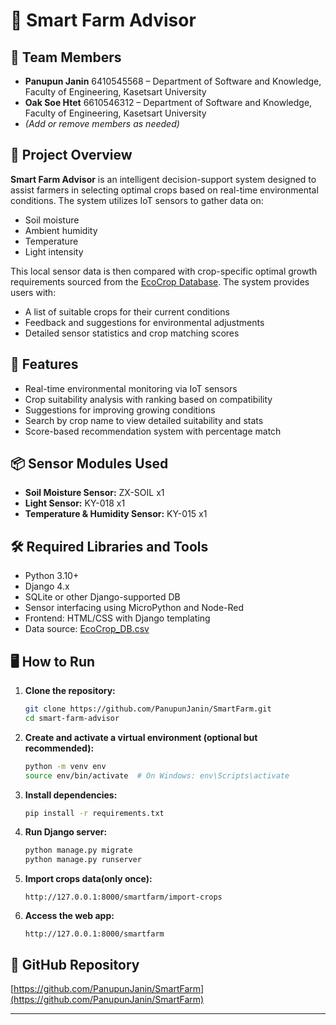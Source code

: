 # 🌱 Smart Farm Advisor

## 👥 Team Members

- **Panupun Janin** 6410545568 – Department of Software and Knowledge, Faculty of Engineering, Kasetsart University
- **Oak Soe Htet** 6610546312 – Department of Software and Knowledge, Faculty of Engineering, Kasetsart University  
- *(Add or remove members as needed)*

## 🧠 Project Overview

**Smart Farm Advisor** is an intelligent decision-support system designed to assist farmers in selecting optimal crops based on real-time environmental conditions. The system utilizes IoT sensors to gather data on:

- Soil moisture  
- Ambient humidity  
- Temperature  
- Light intensity  

This local sensor data is then compared with crop-specific optimal growth requirements sourced from the [EcoCrop Database](https://github.com/OpenCLIM/ecocrop/blob/main/EcoCrop_DB.csv). The system provides users with:

- A list of suitable crops for their current conditions  
- Feedback and suggestions for environmental adjustments  
- Detailed sensor statistics and crop matching scores  

## 🔧 Features

- Real-time environmental monitoring via IoT sensors  
- Crop suitability analysis with ranking based on compatibility  
- Suggestions for improving growing conditions  
- Search by crop name to view detailed suitability and stats  
- Score-based recommendation system with percentage match  

## 📦 Sensor Modules Used

- **Soil Moisture Sensor:** ZX-SOIL x1  
- **Light Sensor:** KY-018 x1  
- **Temperature & Humidity Sensor:** KY-015 x1  

## 🛠 Required Libraries and Tools

- Python 3.10+  
- Django 4.x  
- SQLite or other Django-supported DB  
- Sensor interfacing using MicroPython and Node-Red
- Frontend: HTML/CSS with Django templating  
- Data source: [EcoCrop_DB.csv](https://github.com/OpenCLIM/ecocrop/blob/main/EcoCrop_DB.csv)

## 🖥️ How to Run

1. **Clone the repository:**
    ```bash
    git clone https://github.com/PanupunJanin/SmartFarm.git
    cd smart-farm-advisor
    ```

2. **Create and activate a virtual environment (optional but recommended):**
    ```bash
    python -m venv env
    source env/bin/activate  # On Windows: env\Scripts\activate
    ```

3. **Install dependencies:**
    ```bash
    pip install -r requirements.txt
    ```

4. **Run Django server:**
    ```bash
    python manage.py migrate
    python manage.py runserver
    ```

5. **Import crops data(only once):**
    ```
    http://127.0.0.1:8000/smartfarm/import-crops
    ```

6. **Access the web app:**
    ```
    http://127.0.0.1:8000/smartfarm
    ```

## 🔗 GitHub Repository

[https://github.com/PanupunJanin/SmartFarm](https://github.com/PanupunJanin/SmartFarm)

---
